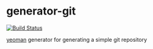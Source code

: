 # generator-git

[![Build Status](https://img.shields.io/travis/travi/generator-git/master.svg?style=flat)](https://travis-ci.org/travi/generator-git)

[yeoman](http://yeoman.io/) generator for generating a simple git repository
